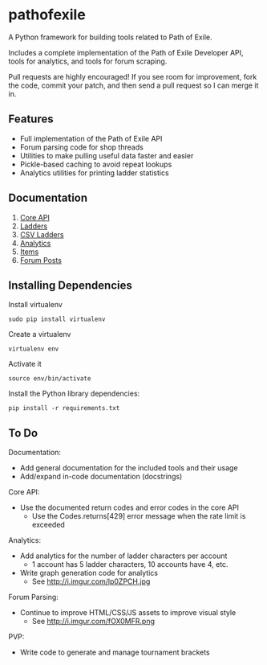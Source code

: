 pathofexile
===========

A Python framework for building tools related to Path of Exile.

Includes a complete implementation of the Path of Exile Developer API, tools
for analytics, and tools for forum scraping.

Pull requests are highly encouraged! If you see room for improvement, fork the
code, commit your patch, and then send a pull request so I can merge it in.


Features <a name='features'></a>
--------
* Full implementation of the Path of Exile API
* Forum parsing code for shop threads
* Utilities to make pulling useful data faster and easier
* Pickle-based caching to avoid repeat lookups
* Analytics utilities for printing ladder statistics


Documentation
-------------

1. <a href='docs/api.md'>Core API</a>
2. <a href='docs/ladders.md'>Ladders</a>
3. <a href='docs/csv.md'>CSV Ladders</a>
4. <a href='docs/analytics.md'>Analytics</a>
5. <a href='docs/items.md'>Items</a>
6. <a href='docs/posts.md'>Forum Posts</a>


Installing Dependencies
-----------------------

Install virtualenv

    sudo pip install virtualenv

Create a virtualenv

    virtualenv env

Activate it

    source env/bin/activate

Install the Python library dependencies:

    pip install -r requirements.txt


To Do
-----

Documentation:

* Add general documentation for the included tools and their usage
* Add/expand in-code documentation (docstrings)

Core API:

* Use the documented return codes and error codes in the core API
  * Use the Codes.returns[429] error message when the rate limit is exceeded

Analytics:

* Add analytics for the number of ladder characters per account
  * 1 account has 5 ladder characters, 10 accounts have 4, etc.
* Write graph generation code for analytics
  * See http://i.imgur.com/lp0ZPCH.jpg

Forum Parsing:

* Continue to improve HTML/CSS/JS assets to improve visual style
  * See http://i.imgur.com/fOX0MFR.png

PVP:

* Write code to generate and manage tournament brackets
